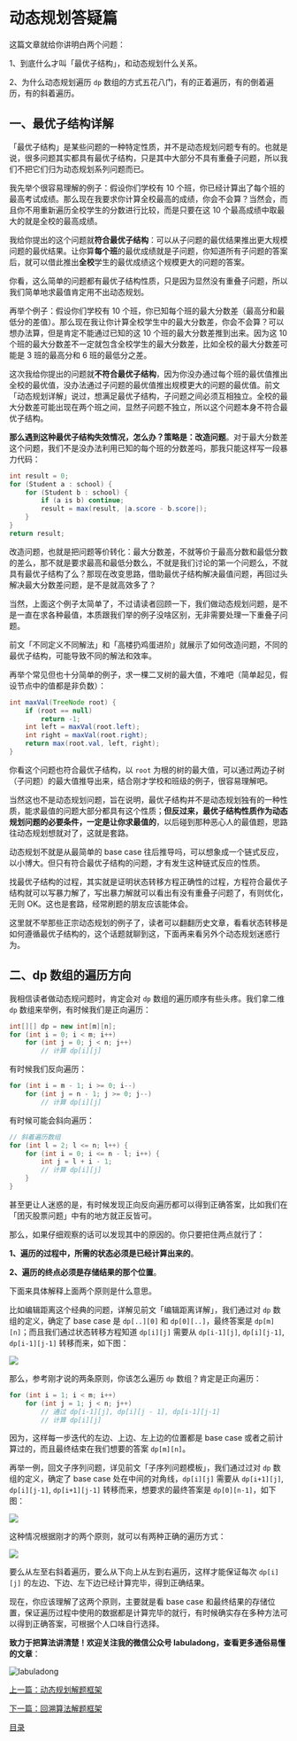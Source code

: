 # 动态规划答疑篇

这篇文章就给你讲明白两个问题：

1、到底什么才叫「最优子结构」，和动态规划什么关系。

2、为什么动态规划遍历 `dp` 数组的方式五花八门，有的正着遍历，有的倒着遍历，有的斜着遍历。

## 一、最优子结构详解

「最优子结构」是某些问题的一种特定性质，并不是动态规划问题专有的。也就是说，很多问题其实都具有最优子结构，只是其中大部分不具有重叠子问题，所以我们不把它们归为动态规划系列问题而已。

我先举个很容易理解的例子：假设你们学校有 10 个班，你已经计算出了每个班的最高考试成绩。那么现在我要求你计算全校最高的成绩，你会不会算？当然会，而且你不用重新遍历全校学生的分数进行比较，而是只要在这 10 个最高成绩中取最大的就是全校的最高成绩。

我给你提出的这个问题就**符合最优子结构**：可以从子问题的最优结果推出更大规模问题的最优结果。让你算**每个班**的最优成绩就是子问题，你知道所有子问题的答案后，就可以借此推出**全校**学生的最优成绩这个规模更大的问题的答案。

你看，这么简单的问题都有最优子结构性质，只是因为显然没有重叠子问题，所以我们简单地求最值肯定用不出动态规划。

再举个例子：假设你们学校有 10 个班，你已知每个班的最大分数差（最高分和最低分的差值）。那么现在我让你计算全校学生中的最大分数差，你会不会算？可以想办法算，但是肯定不能通过已知的这 10 个班的最大分数差推到出来。因为这 10 个班的最大分数差不一定就包含全校学生的最大分数差，比如全校的最大分数差可能是 3 班的最高分和 6 班的最低分之差。

这次我给你提出的问题就**不符合最优子结构**，因为你没办通过每个班的最优值推出全校的最优值，没办法通过子问题的最优值推出规模更大的问题的最优值。前文「动态规划详解」说过，想满足最优子结构，子问题之间必须互相独立。全校的最大分数差可能出现在两个班之间，显然子问题不独立，所以这个问题本身不符合最优子结构。

**那么遇到这种最优子结构失效情况，怎么办？策略是：改造问题**。对于最大分数差这个问题，我们不是没办法利用已知的每个班的分数差吗，那我只能这样写一段暴力代码：

```java
int result = 0;
for (Student a : school) {
    for (Student b : school) {
        if (a is b) continue;
        result = max(result, |a.score - b.score|);
    }
}
return result;
```

改造问题，也就是把问题等价转化：最大分数差，不就等价于最高分数和最低分数的差么，那不就是要求最高和最低分数么，不就是我们讨论的第一个问题么，不就具有最优子结构了么？那现在改变思路，借助最优子结构解决最值问题，再回过头解决最大分数差问题，是不是就高效多了？

当然，上面这个例子太简单了，不过请读者回顾一下，我们做动态规划问题，是不是一直在求各种最值，本质跟我们举的例子没啥区别，无非需要处理一下重叠子问题。

前文「不同定义不同解法」和「高楼扔鸡蛋进阶」就展示了如何改造问题，不同的最优子结构，可能导致不同的解法和效率。

再举个常见但也十分简单的例子，求一棵二叉树的最大值，不难吧（简单起见，假设节点中的值都是非负数）：

```java
int maxVal(TreeNode root) {
    if (root == null)
        return -1;
    int left = maxVal(root.left);
    int right = maxVal(root.right);
    return max(root.val, left, right);
}
```

你看这个问题也符合最优子结构，以 `root` 为根的树的最大值，可以通过两边子树（子问题）的最大值推导出来，结合刚才学校和班级的例子，很容易理解吧。

当然这也不是动态规划问题，旨在说明，最优子结构并不是动态规划独有的一种性质，能求最值的问题大部分都具有这个性质；**但反过来，最优子结构性质作为动态规划问题的必要条件，一定是让你求最值的**，以后碰到那种恶心人的最值题，思路往动态规划想就对了，这就是套路。

动态规划不就是从最简单的 base case 往后推导吗，可以想象成一个链式反应，以小博大。但只有符合最优子结构的问题，才有发生这种链式反应的性质。

找最优子结构的过程，其实就是证明状态转移方程正确性的过程，方程符合最优子结构就可以写暴力解了，写出暴力解就可以看出有没有重叠子问题了，有则优化，无则 OK。这也是套路，经常刷题的朋友应该能体会。

这里就不举那些正宗动态规划的例子了，读者可以翻翻历史文章，看看状态转移是如何遵循最优子结构的，这个话题就聊到这，下面再来看另外个动态规划迷惑行为。

## 二、dp 数组的遍历方向

我相信读者做动态规问题时，肯定会对 `dp` 数组的遍历顺序有些头疼。我们拿二维 `dp` 数组来举例，有时候我们是正向遍历：

```java
int[][] dp = new int[m][n];
for (int i = 0; i < m; i++)
    for (int j = 0; j < n; j++)
        // 计算 dp[i][j]
```

有时候我们反向遍历：

```java
for (int i = m - 1; i >= 0; i--)
    for (int j = n - 1; j >= 0; j--)
        // 计算 dp[i][j]
```

有时候可能会斜向遍历：

```java
// 斜着遍历数组
for (int l = 2; l <= n; l++) {
    for (int i = 0; i <= n - l; i++) {
        int j = l + i - 1;
        // 计算 dp[i][j]
    }
}
```

甚至更让人迷惑的是，有时候发现正向反向遍历都可以得到正确答案，比如我们在「团灭股票问题」中有的地方就正反皆可。

那么，如果仔细观察的话可以发现其中的原因的。你只要把住两点就行了：

**1、遍历的过程中，所需的状态必须是已经计算出来的**。

**2、遍历的终点必须是存储结果的那个位置**。

下面来具体解释上面两个原则是什么意思。

比如编辑距离这个经典的问题，详解见前文「编辑距离详解」，我们通过对 `dp` 数组的定义，确定了 base case 是 `dp[..][0]` 和 `dp[0][..]`，最终答案是 `dp[m][n]`；而且我们通过状态转移方程知道 `dp[i][j]` 需要从 `dp[i-1][j]`, `dp[i][j-1]`, `dp[i-1][j-1]` 转移而来，如下图：

![](../.gitbook/assets/1%20%2827%29.jpg)

那么，参考刚才说的两条原则，你该怎么遍历 `dp` 数组？肯定是正向遍历：

```java
for (int i = 1; i < m; i++)
    for (int j = 1; j < n; j++)
        // 通过 dp[i-1][j], dp[i][j - 1], dp[i-1][j-1]
        // 计算 dp[i][j]
```

因为，这样每一步迭代的左边、上边、左上边的位置都是 base case 或者之前计算过的，而且最终结束在我们想要的答案 `dp[m][n]`。

再举一例，回文子序列问题，详见前文「子序列问题模板」，我们通过过对 `dp` 数组的定义，确定了 base case 处在中间的对角线，`dp[i][j]` 需要从 `dp[i+1][j]`, `dp[i][j-1]`, `dp[i+1][j-1]` 转移而来，想要求的最终答案是 `dp[0][n-1]`，如下图：

![](../.gitbook/assets/4%20%2817%29.jpg)

这种情况根据刚才的两个原则，就可以有两种正确的遍历方式：

![](../.gitbook/assets/5%20%2811%29.jpg)

要么从左至右斜着遍历，要么从下向上从左到右遍历，这样才能保证每次 `dp[i][j]` 的左边、下边、左下边已经计算完毕，得到正确结果。

现在，你应该理解了这两个原则，主要就是看 base case 和最终结果的存储位置，保证遍历过程中使用的数据都是计算完毕的就行，有时候确实存在多种方法可以得到正确答案，可根据个人口味自行选择。

**致力于把算法讲清楚！欢迎关注我的微信公众号 labuladong，查看更多通俗易懂的文章**：

![labuladong](../.gitbook/assets/labuladong.png)

[上一篇：动态规划解题框架](dong-tai-gui-hua-xiang-jie-jin-jie.md)

[下一篇：回溯算法解题框架](../suan-fa-si-wei-xi-lie/hui-su-suan-fa-xiang-jie-xiu-ding-ban.md)

[目录](../#目录)

